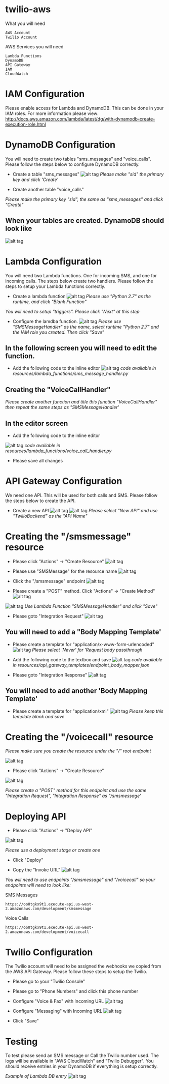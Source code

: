 # twilio-aws

What you will need

```
AWS Account
Twilio Account
```


AWS Services you will need

```
Lambda Functions
DynamoDB
API Gateway
IAM
CloudWatch
```

# IAM Configuration 
Please enable access for Lambda and DynamoDB. This can be
done in your IAM roles. For more information please view: http://docs.aws.amazon.com/lambda/latest/dg/with-dynamodb-create-execution-role.html


# DynamoDB Configuration

You will need to create two tables "sms_messages" and "voice_calls".
Please follow the steps below to configure DynamoDB correctly.

- Create a table "sms_messages"
![alt tag](./img/config-dynamo-1.png)
*Please make "sid" the primary key and click 'Create'*

- Create another table "voice_calls"

*Please make the primary key "sid", the same as "sms_messages" and click "Create"*

## When your tables are created. DynamoDB should look like
![alt tag](./img/config-dynamo-4.png)

# Lambda Configuration

You will need two Lambda functions. One for incoming SMS,
and one for incoming calls. The steps below create two
handlers. Please follow the steps to setup your Lambda
functions correctly.

- Create a lambda function
![alt tag](./img/config-lambda-4.png)
*Please use "Python 2.7" as the runtime, and click "Blank Function"*

*You will need to setup "triggers". Please click "Next" at this step*

- Configure the lamdba function.
![alt tag](./img/config-lambda-1.png)
*Please use "SMSMessageHandler" as the name, select runtime "Python 2.7" and the IAM role you created. 
Then click "Save"*

## In the following screen you will need to edit the function.

- Add the following code to the inline editor
![alt tag](./img/config-lambda-2.png)
*code available in resources/lambda_functions/sms_message_handler.py*

## Creating the "VoiceCallHandler"
*Please create another function and title this function "VoiceCallHandler" then repeat the same steps as "SMSMessageHandler'*

## In the editor screen

- Add the following code to the inline editor

![alt tag](./img/config-lambda-3.png)
*code available in resources/lambda_functions/voice_call_handler.py*

- Please save all changes

# API Gateway Configuration

We need one API. This will be used for both calls and SMS. Please
follow the steps below to create the API.

- Create a new API
![alt tag](./img/config-api-16.png)
![alt tag](./img/config-api-1.png)
*Please select "New API" and use "TwilioBackend" as the "API Name"*

# Creating the "/smsmessage" resource
- Please click "Actions" -> "Create Resource"
![alt tag](./img/config-api-13.png)

- Please use "SMSMessage" for the resource name
![alt tag](./img/config-api-2.png)

- Click the "/smsmessage" endpoint
![alt tag](./img/config-api-3.png)

- Please create a "POST" method. Click "Actions" -> "Create Method"
![alt tag](./img/config-api-17.png)

![alt tag](./img/config-api-18.png)
*Use Lambda Function "SMSMessageHandler" and click "Save"*

- Please goto "Integration Request"
![alt tag](./img/config-api-5.png)

## You will need to add a "Body Mapping Template'
- Please create a template for "application/x-www-form-urlencoded"
![alt tag](./img/config-api-6.png)
*Please select 'Never' for 'Request body passthrough*

- Add the following code to the textbox and save
![alt tag](./img/config-api-7.png)
*code available in resources/api_gateway_templates/endpoint_body_mapper.json*

- Please goto "Integration Response"
![alt tag](./img/config-api-11.png)
## You will need to add another 'Body Mapping Template'
- Please create a template for "application/xml"
![alt tag](./img/config-api-12.png)
*Please keep this template blank and save*

# Creating the "/voicecall" resource

*Please make sure you create the resource under the "/" root endpoint*

![alt tag](./img/config-api-14.png)
- Please click "Actions" -> "Create Resource"

![alt tag](./img/config-api-15.png)

*Please create a "POST" method for this endpoint and use the same
"Integration Request", "Integration Response" as "/smsmessage'*

# Deploying API

- Please click "Actions" -> "Deploy API"

![alt tag](./img/config-api-9.png)

*Please use a deployment stage or create one*

- Click "Deploy"

- Copy the "Invoke URL"
![alt tag](./img/config-api-10.png)

*You will need to use endpoints "/smsmessage" and "/voicecall" so your
endpoints will need to look like:*

SMS Messages
```
https://oo0tgkx9t1.execute-api.us-west-2.amazonaws.com/development/smsmessage
```

Voice Calls
```
https://oo0tgkx9t1.execute-api.us-west-2.amazonaws.com/development/voicecall
```

# Twilio Configuration 

The Twilio account will need to be assigned the webhooks we copied
from the AWS API Gateway. Please follow these steps to setup
the Twilio.

- Please go to your "Twilio Console"

- Please go to "Phone Numbers" and click this phone number

- Configure "Voice & Fax" with Incoming URL
![alt tag](./img/config-twilio-1.png)

- Configure "Messaging" with Incoming URL
![alt tag](./img/config-twilio-2.png)

- Click "Save"

# Testing

To test please send an SMS message or Call the Twilio number
used. The logs will be available in "AWS CloudWatch" and "Twilio Debugger". You
should receive entries in your DynamoDB if everything is setup
correctly.

*Example of Lambda DB entry*
![alt tag](./img/config-test-1.png)


